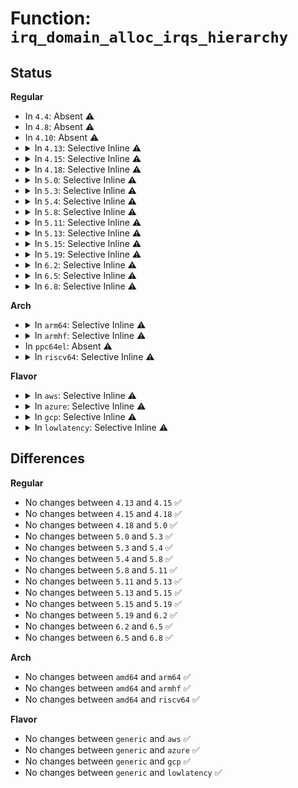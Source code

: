 # Function: <code>irq_domain_alloc_irqs_hierarchy</code>

## Status
<b>Regular</b>
<ul>
<li>
In <code>4.4</code>: Absent ⚠️
</li>
<li>
In <code>4.8</code>: Absent ⚠️
</li>
<li>
In <code>4.10</code>: Absent ⚠️
</li>
<li>
<details>
<summary>In <code>4.13</code>: Selective Inline ⚠️</summary>

```c
int irq_domain_alloc_irqs_hierarchy(struct irq_domain *domain, unsigned int irq_base, unsigned int nr_irqs, void *arg);
```

**Collision:** Unique Global

**Inline:** Selective

**Transformation:** False

**Instances:**

```
In kernel/irq/irqdomain.c (ffffffff810ebc2f)
Location: kernel/irq/irqdomain.c:1368
Inline: True
Inline callers:
  - kernel/irq/irqdomain.c:irq_domain_alloc_irqs_parent
  - kernel/irq/irqdomain.c:__irq_domain_alloc_irqs
Direct callers:
  - kernel/irq/msi.c:msi_domain_populate_irqs
```
**Symbols:**

```
ffffffff810ece90-ffffffff810ecea2: irq_domain_alloc_irqs_hierarchy (STB_GLOBAL)
```
</details>
</li>
<li>
<details>
<summary>In <code>4.15</code>: Selective Inline ⚠️</summary>

```c
int irq_domain_alloc_irqs_hierarchy(struct irq_domain *domain, unsigned int irq_base, unsigned int nr_irqs, void *arg);
```

**Collision:** Unique Global

**Inline:** Selective

**Transformation:** False

**Instances:**

```
In kernel/irq/irqdomain.c (ffffffff810f419f)
Location: kernel/irq/irqdomain.c:1369
Inline: True
Inline callers:
  - kernel/irq/irqdomain.c:irq_domain_alloc_irqs_parent
  - kernel/irq/irqdomain.c:irq_domain_push_irq
  - kernel/irq/irqdomain.c:__irq_domain_alloc_irqs
Direct callers:
  - kernel/irq/msi.c:msi_domain_populate_irqs
```
**Symbols:**

```
ffffffff810f58d0-ffffffff810f58e8: irq_domain_alloc_irqs_hierarchy (STB_GLOBAL)
```
</details>
</li>
<li>
<details>
<summary>In <code>4.18</code>: Selective Inline ⚠️</summary>

```c
int irq_domain_alloc_irqs_hierarchy(struct irq_domain *domain, unsigned int irq_base, unsigned int nr_irqs, void *arg);
```

**Collision:** Unique Global

**Inline:** Selective

**Transformation:** False

**Instances:**

```
In kernel/irq/irqdomain.c (ffffffff810fc61e)
Location: kernel/irq/irqdomain.c:1253
Inline: True
Inline callers:
  - kernel/irq/irqdomain.c:irq_domain_alloc_irqs_parent
  - kernel/irq/irqdomain.c:irq_domain_push_irq
  - kernel/irq/irqdomain.c:__irq_domain_alloc_irqs
Direct callers:
  - kernel/irq/msi.c:msi_domain_populate_irqs
```
**Symbols:**

```
ffffffff810fdc80-ffffffff810fdc98: irq_domain_alloc_irqs_hierarchy (STB_GLOBAL)
```
</details>
</li>
<li>
<details>
<summary>In <code>5.0</code>: Selective Inline ⚠️</summary>

```c
int irq_domain_alloc_irqs_hierarchy(struct irq_domain *domain, unsigned int irq_base, unsigned int nr_irqs, void *arg);
```

**Collision:** Unique Global

**Inline:** Selective

**Transformation:** False

**Instances:**

```
In kernel/irq/irqdomain.c (ffffffff81107dee)
Location: kernel/irq/irqdomain.c:1253
Inline: True
Inline callers:
  - kernel/irq/irqdomain.c:irq_domain_alloc_irqs_parent
  - kernel/irq/irqdomain.c:irq_domain_push_irq
  - kernel/irq/irqdomain.c:__irq_domain_alloc_irqs
Direct callers:
  - kernel/irq/msi.c:msi_domain_populate_irqs
```
**Symbols:**

```
ffffffff81109450-ffffffff81109468: irq_domain_alloc_irqs_hierarchy (STB_GLOBAL)
```
</details>
</li>
<li>
<details>
<summary>In <code>5.3</code>: Selective Inline ⚠️</summary>

```c
int irq_domain_alloc_irqs_hierarchy(struct irq_domain *domain, unsigned int irq_base, unsigned int nr_irqs, void *arg);
```

**Collision:** Unique Global

**Inline:** Selective

**Transformation:** False

**Instances:**

```
In kernel/irq/irqdomain.c (ffffffff8111131e)
Location: kernel/irq/irqdomain.c:1290
Inline: True
Inline callers:
  - kernel/irq/irqdomain.c:irq_domain_alloc_irqs_parent
  - kernel/irq/irqdomain.c:irq_domain_push_irq
  - kernel/irq/irqdomain.c:__irq_domain_alloc_irqs
Direct callers:
  - kernel/irq/msi.c:msi_domain_populate_irqs
```
**Symbols:**

```
ffffffff81112a50-ffffffff81112a68: irq_domain_alloc_irqs_hierarchy (STB_GLOBAL)
```
</details>
</li>
<li>
<details>
<summary>In <code>5.4</code>: Selective Inline ⚠️</summary>

```c
int irq_domain_alloc_irqs_hierarchy(struct irq_domain *domain, unsigned int irq_base, unsigned int nr_irqs, void *arg);
```

**Collision:** Unique Global

**Inline:** Selective

**Transformation:** False

**Instances:**

```
In kernel/irq/irqdomain.c (ffffffff8111d57e)
Location: kernel/irq/irqdomain.c:1292
Inline: True
Inline callers:
  - kernel/irq/irqdomain.c:irq_domain_alloc_irqs_parent
  - kernel/irq/irqdomain.c:irq_domain_push_irq
  - kernel/irq/irqdomain.c:__irq_domain_alloc_irqs
Direct callers:
  - kernel/irq/msi.c:msi_domain_populate_irqs
```
**Symbols:**

```
ffffffff8111ece0-ffffffff8111ecf8: irq_domain_alloc_irqs_hierarchy (STB_GLOBAL)
```
</details>
</li>
<li>
<details>
<summary>In <code>5.8</code>: Selective Inline ⚠️</summary>

```c
int irq_domain_alloc_irqs_hierarchy(struct irq_domain *domain, unsigned int irq_base, unsigned int nr_irqs, void *arg);
```

**Collision:** Unique Global

**Inline:** Selective

**Transformation:** False

**Instances:**

```
In kernel/irq/irqdomain.c (ffffffff8112ac8e)
Location: kernel/irq/irqdomain.c:1294
Inline: True
Inline callers:
  - kernel/irq/irqdomain.c:irq_domain_alloc_irqs_parent
  - kernel/irq/irqdomain.c:irq_domain_alloc_irqs_parent
Direct callers:
  - kernel/irq/irqdomain.c:irq_domain_push_irq
  - kernel/irq/irqdomain.c:__irq_domain_alloc_irqs
  - kernel/irq/irqdomain.c:__irq_domain_alloc_irqs
  - kernel/irq/msi.c:msi_domain_populate_irqs
```
**Symbols:**

```
ffffffff8112b000-ffffffff8112b043: irq_domain_alloc_irqs_hierarchy (STB_GLOBAL)
```
</details>
</li>
<li>
<details>
<summary>In <code>5.11</code>: Selective Inline ⚠️</summary>

```c
int irq_domain_alloc_irqs_hierarchy(struct irq_domain *domain, unsigned int irq_base, unsigned int nr_irqs, void *arg);
```

**Collision:** Unique Global

**Inline:** Selective

**Transformation:** False

**Instances:**

```
In kernel/irq/irqdomain.c (ffffffff8112647e)
Location: kernel/irq/irqdomain.c:1407
Inline: True
Inline callers:
  - kernel/irq/irqdomain.c:irq_domain_alloc_irqs_parent
  - kernel/irq/irqdomain.c:irq_domain_alloc_irqs_parent
Direct callers:
  - kernel/irq/irqdomain.c:irq_domain_push_irq
  - kernel/irq/irqdomain.c:__irq_domain_alloc_irqs
  - kernel/irq/irqdomain.c:__irq_domain_alloc_irqs
  - kernel/irq/msi.c:msi_domain_populate_irqs
```
**Symbols:**

```
ffffffff81126a90-ffffffff81126ad3: irq_domain_alloc_irqs_hierarchy (STB_GLOBAL)
```
</details>
</li>
<li>
<details>
<summary>In <code>5.13</code>: Selective Inline ⚠️</summary>

```c
int irq_domain_alloc_irqs_hierarchy(struct irq_domain *domain, unsigned int irq_base, unsigned int nr_irqs, void *arg);
```

**Collision:** Unique Global

**Inline:** Selective

**Transformation:** False

**Instances:**

```
In kernel/irq/irqdomain.c (ffffffff8112649e)
Location: kernel/irq/irqdomain.c:1374
Inline: True
Inline callers:
  - kernel/irq/irqdomain.c:irq_domain_alloc_irqs_parent
  - kernel/irq/irqdomain.c:irq_domain_alloc_irqs_parent
Direct callers:
  - kernel/irq/irqdomain.c:irq_domain_push_irq
  - kernel/irq/irqdomain.c:__irq_domain_alloc_irqs
  - kernel/irq/irqdomain.c:__irq_domain_alloc_irqs
  - kernel/irq/msi.c:msi_domain_populate_irqs
```
**Symbols:**

```
ffffffff81126ad0-ffffffff81126b13: irq_domain_alloc_irqs_hierarchy (STB_GLOBAL)
```
</details>
</li>
<li>
<details>
<summary>In <code>5.15</code>: Selective Inline ⚠️</summary>

```c
int irq_domain_alloc_irqs_hierarchy(struct irq_domain *domain, unsigned int irq_base, unsigned int nr_irqs, void *arg);
```

**Collision:** Unique Global

**Inline:** Selective

**Transformation:** False

**Instances:**

```
In kernel/irq/irqdomain.c (ffffffff81146e6e)
Location: kernel/irq/irqdomain.c:1414
Inline: True
Inline callers:
  - kernel/irq/irqdomain.c:irq_domain_alloc_irqs_parent
  - kernel/irq/irqdomain.c:irq_domain_alloc_irqs_parent
Direct callers:
  - kernel/irq/irqdomain.c:irq_domain_push_irq
  - kernel/irq/irqdomain.c:__irq_domain_alloc_irqs
  - kernel/irq/irqdomain.c:__irq_domain_alloc_irqs
  - kernel/irq/msi.c:msi_domain_populate_irqs
```
**Symbols:**

```
ffffffff81147050-ffffffff81147090: irq_domain_alloc_irqs_hierarchy (STB_GLOBAL)
```
</details>
</li>
<li>
<details>
<summary>In <code>5.19</code>: Selective Inline ⚠️</summary>

```c
int irq_domain_alloc_irqs_hierarchy(struct irq_domain *domain, unsigned int irq_base, unsigned int nr_irqs, void *arg);
```

**Collision:** Unique Global

**Inline:** Selective

**Transformation:** False

**Instances:**

```
In kernel/irq/irqdomain.c (ffffffff8116b23e)
Location: kernel/irq/irqdomain.c:1417
Inline: True
Inline callers:
  - kernel/irq/irqdomain.c:irq_domain_alloc_irqs_parent
  - kernel/irq/irqdomain.c:irq_domain_alloc_irqs_parent
Direct callers:
  - kernel/irq/irqdomain.c:irq_domain_push_irq
  - kernel/irq/irqdomain.c:__irq_domain_alloc_irqs
  - kernel/irq/irqdomain.c:__irq_domain_alloc_irqs
  - kernel/irq/msi.c:msi_domain_populate_irqs
```
**Symbols:**

```
ffffffff8116b480-ffffffff8116b4d3: irq_domain_alloc_irqs_hierarchy (STB_GLOBAL)
```
</details>
</li>
<li>
<details>
<summary>In <code>6.2</code>: Selective Inline ⚠️</summary>

```c
int irq_domain_alloc_irqs_hierarchy(struct irq_domain *domain, unsigned int irq_base, unsigned int nr_irqs, void *arg);
```

**Collision:** Unique Global

**Inline:** Selective

**Transformation:** False

**Instances:**

```
In kernel/irq/irqdomain.c (ffffffff8119fe5e)
Location: kernel/irq/irqdomain.c:1477
Inline: True
Inline callers:
  - kernel/irq/irqdomain.c:irq_domain_alloc_irqs_parent
  - kernel/irq/irqdomain.c:irq_domain_alloc_irqs_parent
Direct callers:
  - kernel/irq/irqdomain.c:irq_domain_push_irq
  - kernel/irq/irqdomain.c:irq_domain_alloc_irqs_locked
  - kernel/irq/irqdomain.c:irq_domain_alloc_irqs_locked
  - kernel/irq/msi.c:msi_domain_populate_irqs
```
**Symbols:**

```
ffffffff811a0280-ffffffff811a02d3: irq_domain_alloc_irqs_hierarchy (STB_GLOBAL)
```
</details>
</li>
<li>
<details>
<summary>In <code>6.5</code>: Selective Inline ⚠️</summary>

```c
int irq_domain_alloc_irqs_hierarchy(struct irq_domain *domain, unsigned int irq_base, unsigned int nr_irqs, void *arg);
```

**Collision:** Unique Global

**Inline:** Selective

**Transformation:** False

**Instances:**

```
In kernel/irq/irqdomain.c (ffffffff811b1d31)
Location: kernel/irq/irqdomain.c:1456
Inline: True
Inline callers:
  - kernel/irq/irqdomain.c:irq_domain_alloc_irqs_parent
  - kernel/irq/irqdomain.c:irq_domain_alloc_irqs_parent
Direct callers:
  - kernel/irq/irqdomain.c:irq_domain_push_irq
  - kernel/irq/irqdomain.c:irq_domain_alloc_irqs_locked
  - kernel/irq/irqdomain.c:irq_domain_alloc_irqs_locked
  - kernel/irq/msi.c:msi_domain_populate_irqs
```
**Symbols:**

```
ffffffff811b2140-ffffffff811b2193: irq_domain_alloc_irqs_hierarchy (STB_GLOBAL)
```
</details>
</li>
<li>
<details>
<summary>In <code>6.8</code>: Selective Inline ⚠️</summary>

```c
int irq_domain_alloc_irqs_hierarchy(struct irq_domain *domain, unsigned int irq_base, unsigned int nr_irqs, void *arg);
```

**Collision:** Unique Global

**Inline:** Selective

**Transformation:** False

**Instances:**

```
In kernel/irq/irqdomain.c (ffffffff811c1ae1)
Location: kernel/irq/irqdomain.c:1456
Inline: True
Inline callers:
  - kernel/irq/irqdomain.c:irq_domain_alloc_irqs_parent
  - kernel/irq/irqdomain.c:irq_domain_alloc_irqs_parent
Direct callers:
  - kernel/irq/irqdomain.c:irq_domain_push_irq
  - kernel/irq/irqdomain.c:irq_domain_alloc_irqs_locked
  - kernel/irq/irqdomain.c:irq_domain_alloc_irqs_locked
  - kernel/irq/msi.c:msi_domain_populate_irqs
```
**Symbols:**

```
ffffffff811c1ef0-ffffffff811c1f43: irq_domain_alloc_irqs_hierarchy (STB_GLOBAL)
```
</details>
</li>
</ul>
<b>Arch</b>
<ul>
<li>
<details>
<summary>In <code>arm64</code>: Selective Inline ⚠️</summary>

```c
int irq_domain_alloc_irqs_hierarchy(struct irq_domain *domain, unsigned int irq_base, unsigned int nr_irqs, void *arg);
```

**Collision:** Unique Global

**Inline:** Selective

**Transformation:** False

**Instances:**

```
In kernel/irq/irqdomain.c (ffff800010182870)
Location: kernel/irq/irqdomain.c:1292
Inline: True
Inline callers:
  - kernel/irq/irqdomain.c:irq_domain_alloc_irqs_parent
  - kernel/irq/irqdomain.c:irq_domain_push_irq
  - kernel/irq/irqdomain.c:__irq_domain_alloc_irqs
Direct callers:
  - kernel/irq/msi.c:msi_domain_populate_irqs
```
**Symbols:**

```
ffff800010184770-ffff8000101847c4: irq_domain_alloc_irqs_hierarchy (STB_GLOBAL)
```
</details>
</li>
<li>
<details>
<summary>In <code>armhf</code>: Selective Inline ⚠️</summary>

```c
int irq_domain_alloc_irqs_hierarchy(struct irq_domain *domain, unsigned int irq_base, unsigned int nr_irqs, void *arg);
```

**Collision:** Unique Global

**Inline:** Selective

**Transformation:** False

**Instances:**

```
In kernel/irq/irqdomain.c (c03d1c7c)
Location: kernel/irq/irqdomain.c:1292
Inline: True
Inline callers:
  - kernel/irq/irqdomain.c:irq_domain_alloc_irqs_parent
  - kernel/irq/irqdomain.c:irq_domain_push_irq
  - kernel/irq/irqdomain.c:__irq_domain_alloc_irqs
Direct callers:
  - kernel/irq/msi.c:msi_domain_populate_irqs
```
**Symbols:**

```
c03d3854-c03d3878: irq_domain_alloc_irqs_hierarchy (STB_GLOBAL)
```
</details>
</li>
<li>
In <code>ppc64el</code>: Absent ⚠️
</li>
<li>
<details>
<summary>In <code>riscv64</code>: Selective Inline ⚠️</summary>

```c
int irq_domain_alloc_irqs_hierarchy(struct irq_domain *domain, unsigned int irq_base, unsigned int nr_irqs, void *arg);
```

**Collision:** Unique Global

**Inline:** Selective

**Transformation:** False

**Instances:**

```
In kernel/irq/irqdomain.c (ffffffe000119e00)
Location: kernel/irq/irqdomain.c:1292
Inline: True
Inline callers:
  - kernel/irq/irqdomain.c:irq_domain_alloc_irqs_parent
  - kernel/irq/irqdomain.c:irq_domain_push_irq
  - kernel/irq/irqdomain.c:__irq_domain_alloc_irqs
Direct callers:
  - kernel/irq/msi.c:msi_domain_populate_irqs
```
**Symbols:**

```
ffffffe00011b6fa-ffffffe00011b73a: irq_domain_alloc_irqs_hierarchy (STB_GLOBAL)
```
</details>
</li>
</ul>
<b>Flavor</b>
<ul>
<li>
<details>
<summary>In <code>aws</code>: Selective Inline ⚠️</summary>

```c
int irq_domain_alloc_irqs_hierarchy(struct irq_domain *domain, unsigned int irq_base, unsigned int nr_irqs, void *arg);
```

**Collision:** Unique Global

**Inline:** Selective

**Transformation:** False

**Instances:**

```
In kernel/irq/irqdomain.c (ffffffff81115b5e)
Location: kernel/irq/irqdomain.c:1292
Inline: True
Inline callers:
  - kernel/irq/irqdomain.c:irq_domain_alloc_irqs_parent
  - kernel/irq/irqdomain.c:irq_domain_push_irq
  - kernel/irq/irqdomain.c:__irq_domain_alloc_irqs
Direct callers:
  - kernel/irq/msi.c:msi_domain_populate_irqs
```
**Symbols:**

```
ffffffff811172c0-ffffffff811172d8: irq_domain_alloc_irqs_hierarchy (STB_GLOBAL)
```
</details>
</li>
<li>
<details>
<summary>In <code>azure</code>: Selective Inline ⚠️</summary>

```c
int irq_domain_alloc_irqs_hierarchy(struct irq_domain *domain, unsigned int irq_base, unsigned int nr_irqs, void *arg);
```

**Collision:** Unique Global

**Inline:** Selective

**Transformation:** False

**Instances:**

```
In kernel/irq/irqdomain.c (ffffffff8110684e)
Location: kernel/irq/irqdomain.c:1292
Inline: True
Inline callers:
  - kernel/irq/irqdomain.c:irq_domain_alloc_irqs_parent
  - kernel/irq/irqdomain.c:irq_domain_push_irq
  - kernel/irq/irqdomain.c:__irq_domain_alloc_irqs
Direct callers:
  - kernel/irq/msi.c:msi_domain_populate_irqs
```
**Symbols:**

```
ffffffff81107fb0-ffffffff81107fc8: irq_domain_alloc_irqs_hierarchy (STB_GLOBAL)
```
</details>
</li>
<li>
<details>
<summary>In <code>gcp</code>: Selective Inline ⚠️</summary>

```c
int irq_domain_alloc_irqs_hierarchy(struct irq_domain *domain, unsigned int irq_base, unsigned int nr_irqs, void *arg);
```

**Collision:** Unique Global

**Inline:** Selective

**Transformation:** False

**Instances:**

```
In kernel/irq/irqdomain.c (ffffffff81113a4e)
Location: kernel/irq/irqdomain.c:1292
Inline: True
Inline callers:
  - kernel/irq/irqdomain.c:irq_domain_alloc_irqs_parent
  - kernel/irq/irqdomain.c:irq_domain_push_irq
  - kernel/irq/irqdomain.c:__irq_domain_alloc_irqs
Direct callers:
  - kernel/irq/msi.c:msi_domain_populate_irqs
```
**Symbols:**

```
ffffffff811151b0-ffffffff811151c8: irq_domain_alloc_irqs_hierarchy (STB_GLOBAL)
```
</details>
</li>
<li>
<details>
<summary>In <code>lowlatency</code>: Selective Inline ⚠️</summary>

```c
int irq_domain_alloc_irqs_hierarchy(struct irq_domain *domain, unsigned int irq_base, unsigned int nr_irqs, void *arg);
```

**Collision:** Unique Global

**Inline:** Selective

**Transformation:** False

**Instances:**

```
In kernel/irq/irqdomain.c (ffffffff8111f06e)
Location: kernel/irq/irqdomain.c:1292
Inline: True
Inline callers:
  - kernel/irq/irqdomain.c:irq_domain_alloc_irqs_parent
  - kernel/irq/irqdomain.c:irq_domain_push_irq
  - kernel/irq/irqdomain.c:__irq_domain_alloc_irqs
Direct callers:
  - kernel/irq/msi.c:msi_domain_populate_irqs
```
**Symbols:**

```
ffffffff811207e0-ffffffff811207f8: irq_domain_alloc_irqs_hierarchy (STB_GLOBAL)
```
</details>
</li>
</ul>

## Differences
<b>Regular</b>
<ul>
<li>
No changes between <code>4.13</code> and <code>4.15</code> ✅
</li>
<li>
No changes between <code>4.15</code> and <code>4.18</code> ✅
</li>
<li>
No changes between <code>4.18</code> and <code>5.0</code> ✅
</li>
<li>
No changes between <code>5.0</code> and <code>5.3</code> ✅
</li>
<li>
No changes between <code>5.3</code> and <code>5.4</code> ✅
</li>
<li>
No changes between <code>5.4</code> and <code>5.8</code> ✅
</li>
<li>
No changes between <code>5.8</code> and <code>5.11</code> ✅
</li>
<li>
No changes between <code>5.11</code> and <code>5.13</code> ✅
</li>
<li>
No changes between <code>5.13</code> and <code>5.15</code> ✅
</li>
<li>
No changes between <code>5.15</code> and <code>5.19</code> ✅
</li>
<li>
No changes between <code>5.19</code> and <code>6.2</code> ✅
</li>
<li>
No changes between <code>6.2</code> and <code>6.5</code> ✅
</li>
<li>
No changes between <code>6.5</code> and <code>6.8</code> ✅
</li>
</ul>
<b>Arch</b>
<ul>
<li>
No changes between <code>amd64</code> and <code>arm64</code> ✅
</li>
<li>
No changes between <code>amd64</code> and <code>armhf</code> ✅
</li>
<li>
No changes between <code>amd64</code> and <code>riscv64</code> ✅
</li>
</ul>
<b>Flavor</b>
<ul>
<li>
No changes between <code>generic</code> and <code>aws</code> ✅
</li>
<li>
No changes between <code>generic</code> and <code>azure</code> ✅
</li>
<li>
No changes between <code>generic</code> and <code>gcp</code> ✅
</li>
<li>
No changes between <code>generic</code> and <code>lowlatency</code> ✅
</li>
</ul>
